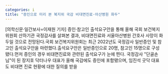 ```yaml
---
categories: i
title: "증인으로 미리 본 복지위 국감 비대면진료·아산병원 화두"
---
```

[의학신문·일간보사=이재원 기자] 증인·참고인 출석요구안을 통해 올해 국회 보건복지위원회 산하기관 국정감사를 살펴본 결과, 비대면진료와 서울아산병원 간호사 사망이 화두일 것으로 전망된다.국회 보건복지위원회는 최근 2022년도 국정감사 일반증인 및 참고인 출석요구안을 마련했다.출석요구안은 일반증인으로 20명, 참고인 15명으로 구성됐다.먼저 증인의 경우 비대면진료와 관련된 출석요구가 눈에 띈다. 국정감사 "단골손님"이 된 장지호 닥터나우 대표가 올해 국감에도 증인에 포함됐으며, 임진석 굿닥 대표도 비대면 진료 현황에 대한 질의를 받을